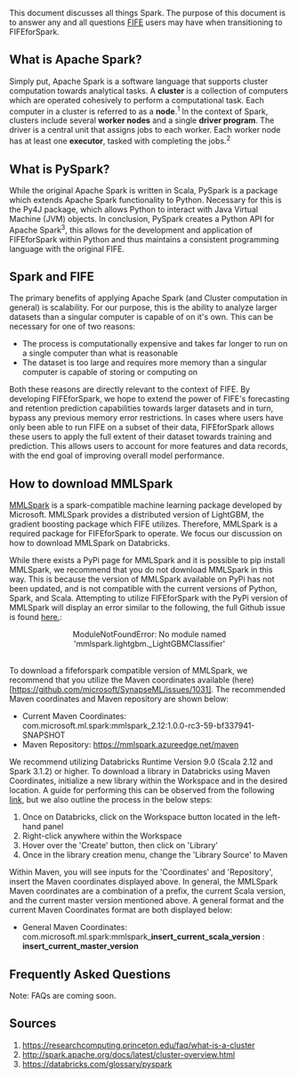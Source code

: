 
This document discusses all things Spark. The purpose of this document is to answer any and all questions [FIFE](https://github.com/IDA-HumanCapital/fife) users may have when transitioning to FIFEforSpark.


## What is Apache Spark?
Simply put, Apache Spark is a software language that supports cluster computation towards analytical tasks. A **cluster** is a collection of computers which are operated cohesively to perform a computational task. Each computer in a cluster is referred to as a **node**.<sup>1</sup> In the context of Spark, clusters include several **worker nodes** and a single **driver program**. The driver is a central unit that assigns jobs to each worker. Each worker node has at least one **executor**, tasked with completing the jobs.<sup>2</sup> 


## What is PySpark?
While the original Apache Spark is written in Scala, PySpark is a package which extends Apache Spark functionality to Python. Necessary for this is the Py4J package, which allows Python to interact with Java Virtual Machine (JVM) objects. In conclusion, PySpark creates a Python API for Apache Spark<sup>3</sup>, this allows for the development and application of FIFEforSpark within Python and thus maintains a consistent programming language with the original FIFE.

## Spark and FIFE
The primary benefits of applying Apache Spark (and Cluster computation in general) is scalability. For our purpose, this is the ability to analyze larger datasets than a singular computer is capable of on it's own. This can be necessary for one of two reasons:   
* The process is computationally expensive and takes far longer to run on a single computer than what is reasonable
* The dataset is too large and requires more memory than a singular computer is capable of storing or computing on 

Both these reasons are directly relevant to the context of FIFE. By developing FIFEforSpark, we hope to extend the power of FIFE's forecasting and retention prediction capabilities towards larger datasets and in turn, bypass any previous memory error restrictions. In cases where users have only been able to run FIFE on a subset of their data, FIFEforSpark allows these users to apply the full extent of their dataset towards training and prediction. This allows users to account for more features and data records, with the end goal of improving overall model performance.

## How to download MMLSpark
[MMLSpark](https://github.com/microsoft/SynapseML) is a spark-compatible machine learning package developed by Microsoft.
MMLSpark provides a distributed version of LightGBM, the gradient boosting package which FIFE utilizes. Therefore, MMLSpark is a required package for FIFEforSpark to operate. We focus our discussion on how to download MMLSpark on Databricks.

While there exists a PyPi page for MMLSpark and it is possible to pip install MMLSpark, we recommend that you do not download MMLSpark in this way. This is because the version of MMLSpark available on PyPi has not been updated, and is not compatible with the current versions of Python, Spark, and Scala. Attempting to utilize FIFEforSpark with the PyPi version of MMLSpark will display an error similar to the following, the full Github issue is found [here.](https://github.com/microsoft/SynapseML/issues/718):

<center> ModuleNotFoundError: No module named 'mmlspark.lightgbm._LightGBMClassifier' </center> <br />

To download a fifeforspark compatible version of MMLSpark, we recommend that you utilize the Maven coordinates available (here)[https://github.com/microsoft/SynapseML/issues/1031]. The recommended Maven coordinates and Maven repository are shown below:   


* Current Maven Coordinates: com.microsoft.ml.spark:mmlspark_2.12:1.0.0-rc3-59-bf337941-SNAPSHOT
* Maven Repository: https://mmlspark.azureedge.net/maven 

We recommend utilizing Databricks Runtime Version 9.0 (Scala 2.12 and Spark 3.1.2) or higher. To download a library in Databricks using Maven Coordinates, initialize a new library within the Workspace and in the desired location. A guide for performing this can be observed from the following [link](https://docs.microsoft.com/en-us/azure/cognitive-services/big-data/getting-started#azure-databricks), but we also outline the process in the below steps:

1. Once on Databricks, click on the Workspace button located in the left-hand panel
2. Right-click anywhere within the Workspace
3. Hover over the 'Create' button, then click on 'Library'
4. Once in the library creation menu, change the 'Library Source' to Maven

Within Maven, you will see inputs for the 'Coordinates' and 'Repository', insert the Maven coordinates displayed above. In general, the MMLSpark Maven coordinates are a combination of a prefix, the current Scala version, and the current master version mentioned above. A general format and the current Maven Coordinates format are both displayed below:
* General Maven Coordinates: com.microsoft.ml.spark:mmlspark\_**insert_current_scala_version** : **insert_current_master_version**

## Frequently Asked Questions
Note: FAQs are coming soon.

## Sources
1. https://researchcomputing.princeton.edu/faq/what-is-a-cluster 
2. http://spark.apache.org/docs/latest/cluster-overview.html
3. https://databricks.com/glossary/pyspark
